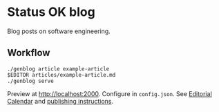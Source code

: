 # Status OK blog

Blog posts on software engineering.

## Workflow

```
./genblog article example-article
$EDITOR articles/example-article.md
./genblog serve
```

Preview at <http://localhost:2000>.
Configure in `config.json`.
See [Editorial Calendar][cal]
and [publishing instructions][publish].

[cal]: https://github.com/statusok/statusok/projects/3?fullscreen=true
[publish]: ../genblog#publish
